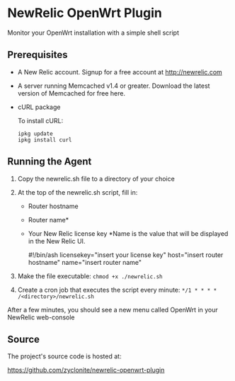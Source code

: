 NewRelic OpenWrt Plugin
=======================
Monitor your OpenWrt installation with a simple shell script

Prerequisites
-------------

  - A New Relic account. Signup for a free account at http://newrelic.com
  - A server running Memcached v1.4 or greater. Download the latest version of Memcached for free here.
  - cURL package

    To install cURL:

        ipkg update
        ipkg install curl

Running the Agent
----------------------------------

1. Copy the newrelic.sh file to a directory of your choice
2. At the top of the newrelic.sh script, fill in:
     - Router hostname
     - Router name*
     - Your New Relic license key
     *Name is the value that will be displayed in the New Relic UI.

        #!/bin/ash
        licensekey="insert your license key"
        host="insert router hostname"
        name="insert router name"

3. Make the file executable: `chmod +x ./newrelic.sh`
4. Create a cron job that executes the script every minute: `*/1 * * * * /<directory>/newrelic.sh`

After a few minutes, you should see a new menu called OpenWrt in your NewRelic web-console

## Source

The project's source code is hosted at:

https://github.com/zyclonite/newrelic-openwrt-plugin
